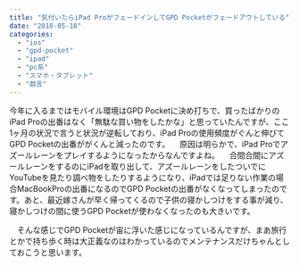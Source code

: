 ```yaml
---
title: "気付いたらiPad ProがフェードインしてGPD Pocketがフェードアウトしている"
date: "2018-05-18"
categories: 
  - "ios"
  - "gpd-pocket"
  - "ipad"
  - "pc系"
  - "スマホ・タブレット"
  - "戯言"
---
```


今年に入るまではモバイル環境はGPD Pocketに決め打ちで、買ったばかりのiPad Proの出番はなく「無駄な買い物をしたかな」と思っていたんですが、ここ1ヶ月の状況で言うと状況が逆転しており、iPad Proの使用頻度がぐんと伸びてGPD Pocketの出番ががくんと減ったのです。 　原因は明らかで、iPad Proでアズールレーンをプレイするようになったからなんですよね。 　合間合間にアズールレーンをするのにiPadを取り出して、アズールレーンをしたついでにYouTubeを見たり調べ物をしたりするようになり、iPadでは足りない作業の場合MacBookProの出番になるのでGPD Pocketの出番がなくなってしまったのです。あと、最近嫁さんが早く帰ってくるので子供の寝かしつけをする事が減り、寝かしつけの間に使うGPD Pocketが使わなくなったのも大きいです。

　そんな感じでGPD Pocketが宙に浮いた感じになっているんですが、まあ旅行とかで持ち歩く時は大正義なのはわかっているのでメンテナンスだけちゃんとしておこうと思います。
